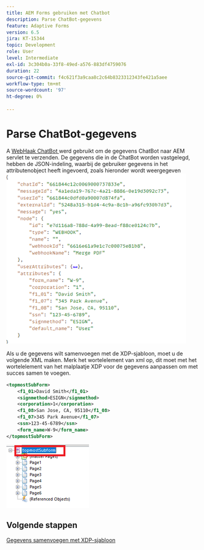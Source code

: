 ```yaml
---
title: AEM Forms gebruiken met Chatbot
description: Parse ChatBot-gegevens
feature: Adaptive Forms
version: 6.5
jira: KT-15344
topic: Development
role: User
level: Intermediate
exl-id: 3c304b0a-33f8-49ed-a576-883df4759076
duration: 22
source-git-commit: f4c621f3a9caa8c2c64b8323312343fe421a5aee
workflow-type: tm+mt
source-wordcount: '97'
ht-degree: 0%

---
```


# Parse ChatBot-gegevens

A [ WebHaak ChatBot ](https://www.chatbot.com/help/webhooks/what-are-webhooks/) werd gebruikt om de gegevens ChatBot naar AEM servlet te verzenden.
De gegevens die in de ChatBot worden vastgelegd, hebben de JSON-indeling, waarbij de gebruiker gegevens in het attributenobject heeft ingevoerd, zoals hieronder wordt weergegeven
![ chatbot-data ](assets/chat-bot-data.png)

Als u de gegevens wilt samenvoegen met de XDP-sjabloon, moet u de volgende XML maken. Merk het wortelelement van xml op, dit moet met het wortelelement van het malplaatje XDP voor de gegevens aanpassen om met succes samen te voegen.


```xml
<topmostSubForm>
    <f1_01>David Smith</f1_01>
    <signmethod>ESIGN</signmethod>
    <corporation>1</corporation>
    <f1_08>San Jose, CA, 95110</f1_08>
    <f1_07>345 Park Avenue</f1_07>
    <ssn>123-45-6789</ssn>
    <form_name>W-9</form_name>
</topmostSubForm>
```

![ xdp-malplaatje ](assets/xdp-template.png)

## Volgende stappen

[Gegevens samenvoegen met XDP-sjabloon](./merge-data-with-template.md)
